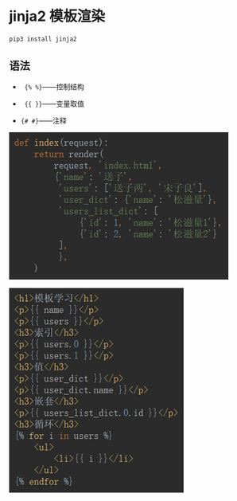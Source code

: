 # jinja2 模板渲染

```bash
pip3 install jinja2
```

## 语法

- ` {% %}`——控制结构

- ` {{ }}`——变量取值

- `{# #}`——注释 

![1560087047260](jinja2_模板渲染.assets/1560087047260.png)

![1560087068683](jinja2_模板渲染.assets/1560087068683.png)

